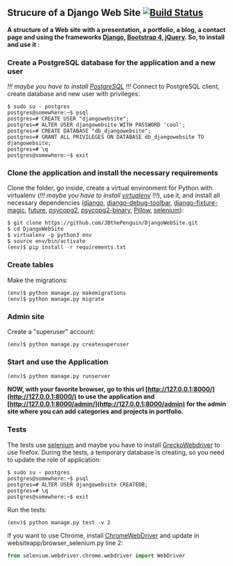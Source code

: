 ## Strucure of a Django Web Site [![Build Status](https://travis-ci.com/JBthePenguin/DjangoWebSite.svg?branch=master)](https://travis-ci.com/JBthePenguin/DjangoWebSite)
**A structure of a Web site with a presentation, a portfolio, a blog, a contact page and using the frameworks [Django](https://www.djangoproject.com/), [Bootstrap 4](https://getbootstrap.com/), [jQuery](https://jquery.com/).
So, to install and use it :**
### Create a PostgreSQL database for the application and a new user
*!!! maybe you have to install [PostgreSQL](https://www.postgresql.org/) !!!*
Connect to PostgreSQL client, create database and new user with privileges:
```shell
$ sudo su - postgres
postgres@somewhere:~$ psql
postgres=# CREATE USER "djangowebsite";
postgres=# ALTER USER djangowebsite WITH PASSWORD 'cool';
postgres=# CREATE DATABASE "db_djangowebsite";
postgres=# GRANT ALL PRIVILEGES ON DATABASE db_djangowebsite TO djangowebsite;
postgres=# \q
postgres@somewhere:~$ exit
```
### Clone the application and install the necessary requirements
Clone the folder, go inside, create a virtual environment for Python with virtualenv (*!!! maybe you have to install [virtualenv](https://virtualenv.pypa.io/en/stable/) !!!*), use it, and install all necessary dependencies ([django](https://www.djangoproject.com/foundation/), [django-debug-toolbar](https://django-debug-toolbar.readthedocs.io/en/stable/), [django-fixture-magic](https://github.com/davedash/django-fixture-magic), [future](https://pypi.org/project/future/), [psycopg2](https://github.com/psycopg/psycopg2), [psycopg2-binary](https://pypi.org/project/psycopg2-binary/), [Pillow](https://pillow.readthedocs.io/en/stable/), [selenium](https://selenium-python.readthedocs.io/)):
```shell
$ git clone https://github.com/JBthePenguin/DjangoWebSite.git
$ cd DjangoWebSite
$ virtualenv -p python3 env
$ source env/bin/activate
(env)$ pip install -r requirements.txt
```
### Create tables
Make the migrations:
```shell
(env)$ python manage.py makemigrations
(env)$ python manage.py migrate
```
### Admin site
Create a "superuser" account:
```shell
(env)$ python manage.py createsuperuser
```
### Start and use the Application
```shell
(env)$ python manage.py runserver
```
**NOW, with your favorite browser, go to this url [http://127.0.0.1:8000/](http://127.0.0.1:8000/) to use the application and [http://127.0.0.1:8000/admin/](http://127.0.0.1:8000/admin) for the admin site where you can add categories and projects in portfolio.**
### Tests
The tests use [selenium](https://selenium-python.readthedocs.io/) and maybe you have to install [GreckoWebdriver](https://github.com/mozilla/geckodriver/releases) to use firefox.
During the tests, a temporary database is creating, so you need to update the role of application:
```shell
$ sudo su - postgres
postgres@somewhere:~$ psql
postgres=# ALTER USER djangowebsite CREATEDB;
postgres=# \q
postgres@somewhere:~$ exit
```
Run the tests:
```shell 
(env)$ python manage.py test -v 2
```
If you want to use Chrome, install [ChromeWebDriver](http://chromedriver.chromium.org/downloads) and update in websiteapp/browser_selenium.py line 2:
```python
from selenium.webdriver.chrome.webdriver import WebDriver
```